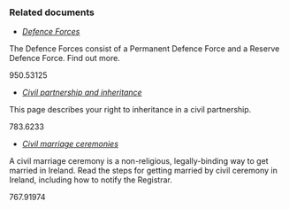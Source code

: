 ###  Related documents

  * [ _Defence Forces_ ](/en/government-in-ireland/security-and-emergency-services/defence-forces/)

The Defence Forces consist of a Permanent Defence Force and a Reserve Defence
Force. Find out more.

950.53125

  * [ _Civil partnership and inheritance_ ](/en/birth-family-relationships/civil-partnerships/civil-partnership-and-inheritance/)

This page describes your right to inheritance in a civil partnership.

783.6233

  * [ _Civil marriage ceremonies_ ](/en/birth-family-relationships/getting-married/civil-marriage-ceremony/)

A civil marriage ceremony is a non-religious, legally-binding way to get
married in Ireland. Read the steps for getting married by civil ceremony in
Ireland, including how to notify the Registrar.

767.91974
